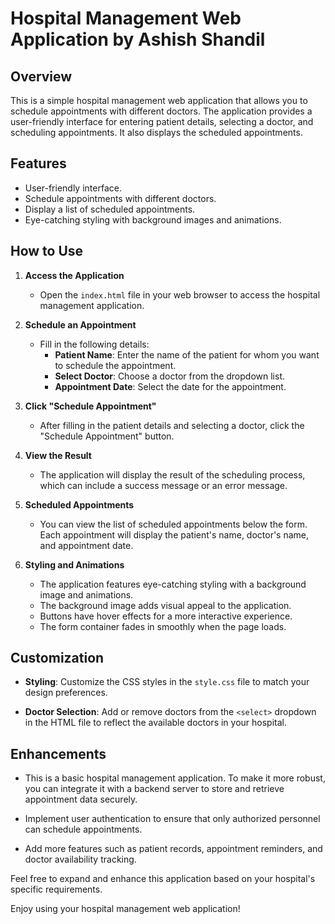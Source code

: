 # Hospital Management Web Application by Ashish Shandil


## Overview

This is a simple hospital management web application that allows you to schedule appointments with different doctors. The application provides a user-friendly interface for entering patient details, selecting a doctor, and scheduling appointments. It also displays the scheduled appointments.

## Features

- User-friendly interface.
- Schedule appointments with different doctors.
- Display a list of scheduled appointments.
- Eye-catching styling with background images and animations.

## How to Use

1. **Access the Application**

   - Open the `index.html` file in your web browser to access the hospital management application.

2. **Schedule an Appointment**

   - Fill in the following details:
     - **Patient Name**: Enter the name of the patient for whom you want to schedule the appointment.
     - **Select Doctor**: Choose a doctor from the dropdown list.
     - **Appointment Date**: Select the date for the appointment.

3. **Click "Schedule Appointment"**

   - After filling in the patient details and selecting a doctor, click the "Schedule Appointment" button.

4. **View the Result**

   - The application will display the result of the scheduling process, which can include a success message or an error message.

5. **Scheduled Appointments**

   - You can view the list of scheduled appointments below the form. Each appointment will display the patient's name, doctor's name, and appointment date.

6. **Styling and Animations**

   - The application features eye-catching styling with a background image and animations.
   - The background image adds visual appeal to the application.
   - Buttons have hover effects for a more interactive experience.
   - The form container fades in smoothly when the page loads.

## Customization



- **Styling**: Customize the CSS styles in the `style.css` file to match your design preferences.

- **Doctor Selection**: Add or remove doctors from the `<select>` dropdown in the HTML file to reflect the available doctors in your hospital.

## Enhancements

- This is a basic hospital management application. To make it more robust, you can integrate it with a backend server to store and retrieve appointment data securely.

- Implement user authentication to ensure that only authorized personnel can schedule appointments.

- Add more features such as patient records, appointment reminders, and doctor availability tracking.

Feel free to expand and enhance this application based on your hospital's specific requirements.

Enjoy using your hospital management web application!
